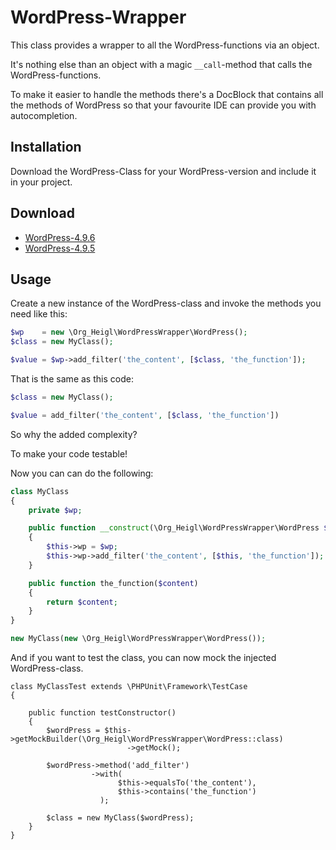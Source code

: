 # WordPress-Wrapper

This class provides a wrapper to all the WordPress-functions via an object.

It's nothing else than an object with a magic `__call`-method
that calls the WordPress-functions.

To make it easier to handle the methods there's a DocBlock that
contains all the methods of WordPress so that your favourite IDE can
provide you with autocompletion.

## Installation

Download the WordPress-Class for your WordPress-version and include it in
your project.

## Download

* [WordPress-4.9.6](dist/4.9.6/WordPress.php)
* [WordPress-4.9.5](dist/4.9.5/WordPress.php)

## Usage

Create a new instance of the WordPress-class and invoke the methods you need like this:

```php
$wp    = new \Org_Heigl\WordPressWrapper\WordPress();
$class = new MyClass();

$value = $wp->add_filter('the_content', [$class, 'the_function']);
```

That is the same as this code:

```php
$class = new MyClass();

$value = add_filter('the_content', [$class, 'the_function'])
```

So why the added complexity?

To make your code testable!

Now you can can do the following:

```php
class MyClass
{
    private $wp;

    public function __construct(\Org_Heigl\WordPressWrapper\WordPress $wp)
    {
        $this->wp = $wp;
        $this->wp->add_filter('the_content', [$this, 'the_function']);
    }

    public function the_function($content)
    {
        return $content;
    }
}

new MyClass(new \Org_Heigl\WordPressWrapper\WordPress());
```

And if you want to test the class, you can now mock the injected
WordPress-class.

```
class MyClassTest extends \PHPUnit\Framework\TestCase
{

    public function testConstructor()
    {
        $wordPress = $this->getMockBuilder(\Org_Heigl\WordPressWrapper\WordPress::class)
                          ->getMock();

        $wordPress->method('add_filter')
                  ->with(
                        $this->equalsTo('the_content'),
                        $this->contains('the_function')
                    );

        $class = new MyClass($wordPress);
    }
}
```





